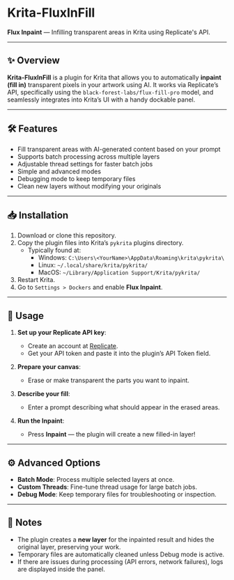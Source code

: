 # Krita-FluxInFill

**Flux Inpaint** — Infilling transparent areas in Krita using Replicate's API.

---

## ✨ Overview

**Krita-FluxInFill** is a plugin for Krita that allows you to automatically **inpaint (fill in)** transparent pixels in your artwork using AI. It works via Replicate’s API, specifically using the `black-forest-labs/flux-fill-pro` model, and seamlessly integrates into Krita’s UI with a handy dockable panel.

---

## 🛠 Features

- Fill transparent areas with AI-generated content based on your prompt
- Supports batch processing across multiple layers
- Adjustable thread settings for faster batch jobs
- Simple and advanced modes
- Debugging mode to keep temporary files
- Clean new layers without modifying your originals

---

## 📥 Installation

1. Download or clone this repository.
2. Copy the plugin files into Krita’s `pykrita` plugins directory.
   - Typically found at:
     - Windows: `C:\Users\<YourName>\AppData\Roaming\krita\pykrita\`
     - Linux: `~/.local/share/krita/pykrita/`
     - MacOS: `~/Library/Application Support/Krita/pykrita/`
3. Restart Krita.
4. Go to `Settings > Dockers` and enable **Flux Inpaint**.

---

## 🚀 Usage

1. **Set up your Replicate API key**:
   - Create an account at [Replicate](https://replicate.com/).
   - Get your API token and paste it into the plugin’s API Token field.

2. **Prepare your canvas**:
   - Erase or make transparent the parts you want to inpaint.

3. **Describe your fill**:
   - Enter a prompt describing what should appear in the erased areas.

4. **Run the Inpaint**:
   - Press **Inpaint** — the plugin will create a new filled-in layer!

---

## ⚙️ Advanced Options

- **Batch Mode**: Process multiple selected layers at once.
- **Custom Threads**: Fine-tune thread usage for large batch jobs.
- **Debug Mode**: Keep temporary files for troubleshooting or inspection.

---

## 📝 Notes

- The plugin creates a **new layer** for the inpainted result and hides the original layer, preserving your work.
- Temporary files are automatically cleaned unless Debug mode is active.
- If there are issues during processing (API errors, network failures), logs are displayed inside the panel.

